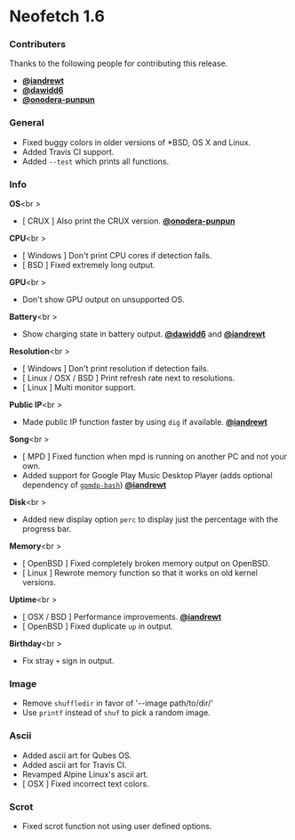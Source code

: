# Neofetch 1.6


### Contributers

Thanks to the following people for contributing this release.

- **[@iandrewt](https://github.com/iandrewt)**
- **[@dawidd6](https://github.com/dawidd6)**
- **[@onodera-punpun](https://github.com/onodera-punpun)**

### General

- Fixed buggy colors in older versions of \*BSD, OS X and Linux.
- Added Travis CI support.
- Added `--test` which prints all functions.

### Info

**OS**<br \>
- [ CRUX ] Also print the CRUX version. **[@onodera-punpun](https://github.com/onodera-punpun)**

**CPU**<br \>
- [ Windows ] Don't print CPU cores if detection fails.
- [ BSD ] Fixed extremely long output.

**GPU**<br \>
- Don't show GPU output on unsupported OS.

**Battery**<br \>
- Show charging state in battery output. **[@dawidd6](https://github.com/dawidd6)** and **[@iandrewt](https://github.com/iandrewt)**

**Resolution**<br \>
- [ Windows ] Don't print resolution if detection fails.
- [ Linux / OSX / BSD ] Print refresh rate next to resolutions.
- [ Linux ] Multi monitor support.

**Public IP**<br \>
- Made public IP function faster by using `dig` if available. **[@iandrewt](https://github.com/iandrewt)**

**Song**<br \>
- [ MPD ] Fixed function when mpd is running on another PC and not your own.
- Added support for Google Play Music Desktop Player (adds optional dependency of [`gpmdp-bash`](https://github.com/iandrewt/gpmdp-bash)) **[@iandrewt](https://github.com/iandrewt)**

**Disk**<br \>
- Added new display option `perc` to display just the percentage with the progress bar.

**Memory**<br \>
- [ OpenBSD ] Fixed completely broken memory output on OpenBSD.
- [ Linux ] Rewrote memory function so that it works on old kernel versions.

**Uptime**<br \>
- [ OSX / BSD ] Performance improvements. **[@iandrewt](https://github.com/iandrewt)**
- [ OpenBSD ] Fixed duplicate `up` in output.

**Birthday**<br \>
- Fix stray `+` sign in output.


### Image

- Remove `shuffledir` in favor of '--image path/to/dir/'
- Use `printf` instead of `shuf` to pick a random image.


### Ascii

- Added ascii art for Qubes OS.
- Added ascii art for Travis CI.
- Revamped Alpine Linux's ascii art.
- [ OSX ] Fixed incorrect text colors.


### Scrot
- Fixed scrot function not using user defined options.
